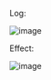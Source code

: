 Log:

![image](https://github.com/user-attachments/assets/615ccb53-3530-40e5-ae2e-0a9419a05ce4)

Effect:

![image](https://github.com/user-attachments/assets/7a09716c-c3de-42bd-8753-b3ce801c6084)
